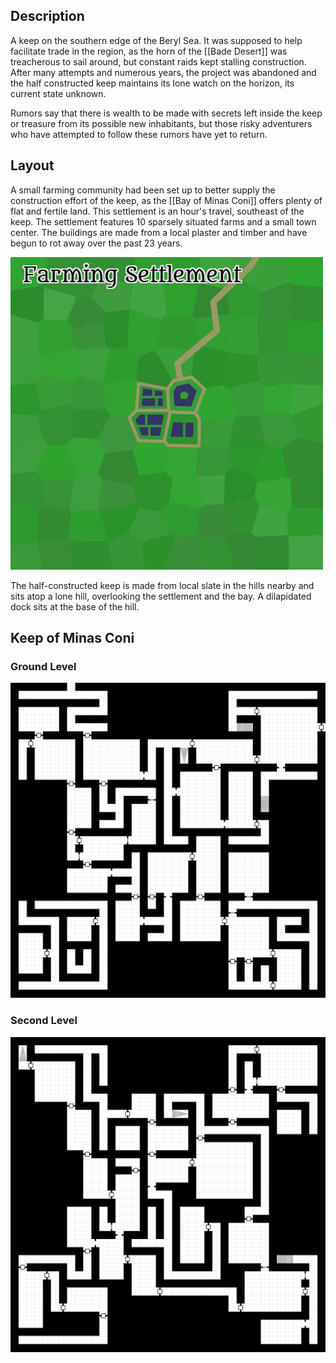 ## Description

A keep on the southern edge of the Beryl Sea. It was supposed to help facilitate trade in the region, as the horn of the [[Bade Desert]] was treacherous to sail around, but constant raids kept stalling construction. After many attempts and numerous years, the project was abandoned and the half constructed keep maintains its lone watch on the horizon, its current state unknown.

Rumors say that there is wealth to be made with secrets left inside the keep or treasure from its possible new inhabitants, but those risky adventurers who have attempted to follow these rumors have yet to return.

## Layout

A small farming community had been set up to better supply the construction effort of the keep, as the [[Bay of Minas Coni]] offers plenty of flat and fertile land. This settlement is an hour's travel, southeast of the keep. The settlement features 10 sparsely situated farms and a small town center. The buildings are made from a local plaster and timber and have begun to rot away over the past 23 years.

![ ](Farming%20Settlement,%20Minas%20Coni.png)

The half-constructed keep is made from local slate in the hills nearby and sits atop a lone hill, overlooking the settlement and the bay. A dilapidated dock sits at the base of the hill. 

## Keep of Minas Coni

### Ground Level

![ ](The%20ruins%20of%20Minas%20Coni%20(Ground%20Level)%2002%20(player,%2039%20x%2039).png)

### Second Level

![ ](The%20ruins%20of%20Minas%20Coni%20(Second%20Level)%2002%20(player,%2039%20x%2039).png)